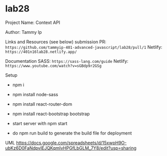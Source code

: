# lab28

Project Name: Context API

Author: Tammy Ip

Links and Resources (see below)
submission PR: `https://github.com/tammyip-401-advanced-javascript/lab28/pull/1`
Netlify: `https://401n16lab28.netlify.app/`


Documentation
SASS: `https://sass-lang.com/guide`
Netlify: `https://www.youtube.com/watch?v=sGBdp9r2GSg`


Setup 

+ npm i
+ npm install node-sass
+ npm install react-router-dom
+ npm install react-bootstrap bootstrap
+ start server with npm start

+ do npm run build to generate the build file for deployment


UML
https://docs.google.com/spreadsheets/d/15xwpH9O-ubKz6D0FaNdpvIEJQKqmIvHPGfLbGLM_7Y8/edit?usp=sharing

